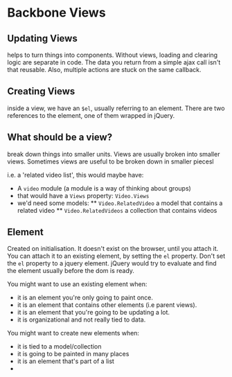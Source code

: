 # Backbone Views

## Updating Views
helps to turn things into components. Without views, loading and clearing logic are separate in code. The data you return from a simple ajax call isn't that reusable. Also, multiple actions are stuck on the same callback. 

## Creating Views
inside a view, we have an `$el`, usually referring to an element. There are two references to the element, one of them wrapped in jQuery. 

## What should be a view?
break down things into smaller units. Views are usually broken into smaller views. Sometimes views are useful to be broken down in smaller piecesl

i.e. a 'related video list', this would maybe have: 
* A `video` module (a module is a way of thinking about groups)
* that would have a `Views` property: `Video.Views`
* we'd need some models:
** `Video.RelatedVideo` a model that contains a related video
** `Video.RelatedVideos` a collection that contains videos


## Element
Created on initialisation. It doesn't exist on the browser, until you attach it. You can attach it to an existing element, by setting the `el` property. Don't set the `el` property to a jquery element. jQuery would try to evaluate and find the element usually before the dom is ready.

You might want to use an existing element when:
* it is an element you're only going to paint once.
* it is an element that contains other elements (i.e parent views).
* it is an element that you're going to be updating a lot.
* it is organizational and not really tied to data.

You might want to create new elements when:
* it is tied to a model/collection
* it is going to be painted in many places
* it is an element that's part of a list
* 


